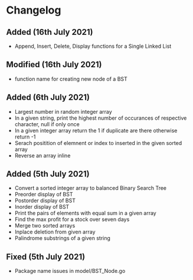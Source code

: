 # Changelog

## Added (16th July 2021)
- Append, Insert, Delete, Display functions for a Single Linked List

## Modified (16th July 2021)
- function name for creating new node of a BST

## Added (6th July 2021)
- Largest number in random integer array
- In a given string, print the highest number of occurances of respective character, null if only once
- In a given integer array return the 1 if duplicate are there otherwise return -1
- Serach positition of elemnent or index to inserted in the given sorted array
- Reverse an array inline

## Added (5th July 2021)
- Convert a sorted integer array to balanced Binary Search Tree
- Preorder display of BST
- Postorder display of BST
- Inorder display of BST
- Print the pairs of elements with equal sum in a given array
- Find the max profit for a stock over seven days
- Merge two sorted arrays
- Inplace deletion from given array
- Palindrome substrings of a given string

## Fixed (5th July 2021)
- Package name issues in model/BST_Node.go